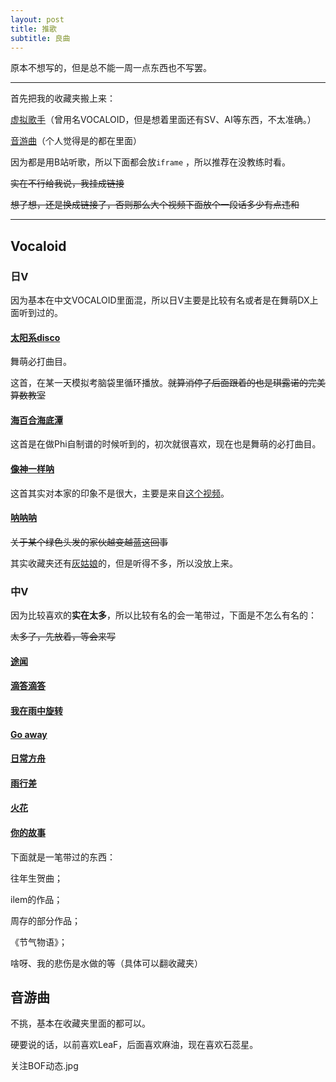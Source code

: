 ```yaml
---
layout: post
title: 推歌
subtitle: 良曲
---
```


原本不想写的，但是总不能一周一点东西也不写罢。

------

<!--看来还是没有人发现这个-->

首先把我的收藏夹搬上来：

[虚拟歌手](https://space.bilibili.com/433903949/favlist?fid=1312319649&ftype=create)（曾用名VOCALOID，但是想着里面还有SV、AI等东西，不太准确。）

[音游曲](https://space.bilibili.com/433903949/favlist?fid=1745748249&ftype=create)（个人觉得是的都在里面）

因为都是用B站听歌，所以下面都会放`iframe` ，所以推荐在没教练时看。

~~实在不行给我说，我挂成链接~~

~~想了想，还是换成链接了，否则那么大个视频下面放个一段话多少有点违和~~

----

## Vocaloid

### 日V

因为基本在中文VOCALOID里面混，所以日V主要是比较有名或者是在舞萌DX上面听到过的。

#### [太阳系disco](https://www.bilibili.com/video/BV1Fs411a7mr)

舞萌必打曲目。

这首，在某一天模拟考脑袋里循环播放。~~就算消停了后面跟着的也是琪露诺的完美算数教室~~

#### [海百合海底潭](https://www.bilibili.com/video/BV1zW411P7Yh)


这首是在做Phi自制谱的时候听到的，初次就很喜欢，现在也是舞萌的必打曲目。


#### [像神一样呐](https://www.bilibili.com/video/BV1iP4y1Y7NE)

这首其实对本家的印象不是很大，主要是来自[这个视频](https://www.bilibili.com/video/BV1Lr4y1i7AC)。

#### [呐呐呐](https://www.bilibili.com/video/BV1aL411n7tQ)

~~关于某个绿色头发的家伙越变越蓝这回事~~

其实收藏夹还有[灰姑娘](https://www.bilibili.com/video/BV1yQ4y1f71U)的，但是听得不多，所以没放上来。

### 中V

因为比较喜欢的**实在太多**，所以比较有名的会一笔带过，下面是不怎么有名的：

~~太多了，先放着，等会来写~~

#### [途闻](https://www.bilibili.com/video/BV1dW4y1p7iT)

#### [滴答滴答](https://www.bilibili.com/video/BV13L4y1p7y3)

#### [我在雨中旋转](https://www.bilibili.com/video/BV1bB4y1c7X4)

#### [Go away](https://www.bilibili.com/video/BV1Ly4y1V7Fm)

#### [日常方舟](https://www.bilibili.com/video/BV1F7411o7pd/?spm_id_from=333.999.0.0)

#### [雨行差](https://www.bilibili.com/video/BV1RE41177zd)

#### [火花](https://www.bilibili.com/video/BV1Gq4y1H7CC)

#### [你的故事](https://www.bilibili.com/video/BV1U64y1Q7ed)

下面就是一笔带过的东西：

往年生贺曲；

ilem的作品；

周存的部分作品；

《节气物语》；

啥呀、我的悲伤是水做的等（具体可以翻收藏夹）

## 音游曲

不挑，基本在收藏夹里面的都可以。

硬要说的话，以前喜欢LeaF，后面喜欢麻油，现在喜欢石蕊星。

关注BOF动态.jpg

